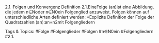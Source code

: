 2.1. Folgen und Konvergenz
Definition 2.1.EineFolge (an)ist eine Abbildung, die jedem n∈Noder n∈N0ein Folgenglied
anzuweist.
Folgen können auf unterschiedliche Arten definiert werden:
•Explizite Definition der Folge der Quadratzahlen (an):an=n2mit Folgengliedern

   Tags & Topics:
   #Folge
   #Folgenglieder
   #Folgen
   #n∈N0ein
   #Folgengliedern
   #2.1.